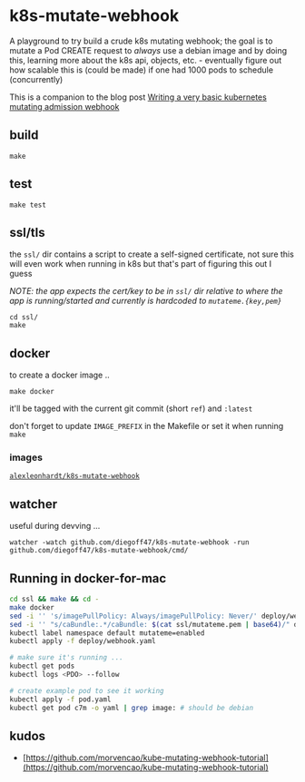 # k8s-mutate-webhook

A playground to try build a crude k8s mutating webhook; the goal is to mutate a Pod CREATE request to _always_ use a debian image and by doing this, learning more about
the k8s api, objects, etc. - eventually figure out how scalable this is (could be made) if one had 1000 pods to schedule (concurrently)

This is a companion to the blog post [Writing a very basic kubernetes mutating admission webhook](https://medium.com/ovni/writing-a-very-basic-kubernetes-mutating-admission-webhook-398dbbcb63ec)  

## build 

```
make
```

## test

```
make test
```

## ssl/tls

the `ssl/` dir contains a script to create a self-signed certificate, not sure this will even work when running in k8s but that's part of figuring this out I guess

_NOTE: the app expects the cert/key to be in `ssl/` dir relative to where the app is running/started and currently is hardcoded to `mutateme.{key,pem}`_

```
cd ssl/ 
make 
```

## docker

to create a docker image .. 

```
make docker
```

it'll be tagged with the current git commit (short `ref`) and `:latest`

don't forget to update `IMAGE_PREFIX` in the Makefile or set it when running `make`

### images

[`alexleonhardt/k8s-mutate-webhook`](https://cloud.docker.com/repository/docker/alexleonhardt/k8s-mutate-webhook)


## watcher

useful during devving ... 

```
watcher -watch github.com/diegoff47/k8s-mutate-webhook -run github.com/diegoff47/k8s-mutate-webhook/cmd/
```

## Running in docker-for-mac

```bash
cd ssl && make && cd -
make docker
sed -i '' 's/imagePullPolicy: Always/imagePullPolicy: Never/' deploy/webhook.yaml # use local image
sed -i '' "s/caBundle:.*/caBundle: $(cat ssl/mutateme.pem | base64)/" deploy/webhook.yaml # use local CA 
kubectl label namespace default mutateme=enabled
kubectl apply -f deploy/webhook.yaml

# make sure it's running ...
kubectl get pods
kubectl logs <PDO> --follow

# create example pod to see it working
kubectl apply -f pod.yaml
kubectl get pod c7m -o yaml | grep image: # should be debian
```

## kudos

- [https://github.com/morvencao/kube-mutating-webhook-tutorial](https://github.com/morvencao/kube-mutating-webhook-tutorial)
